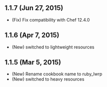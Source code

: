 ## 1.1.7 (Jun 27, 2015)
* (Fix) Fix compatibility with Chef 12.4.0

## 1.1.6 (Apr 7, 2015)
* (New) switched to lightweight resources

## 1.1.5 (Mar 5, 2015)
* (New) Rename cookbook name to ruby_lwrp
* (New) switched to heavy resources
